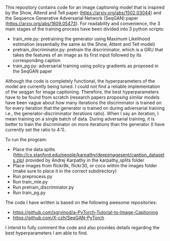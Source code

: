 This repository contains code for an image captioning model that is inspired by the Show, Attend and Tell paper (https://arxiv.org/abs/1502.03044) and the Sequence Generative Adversarial Network (SeqGAN) paper (https://arxiv.org/abs/1609.05473). For readability and convenience, the 3 main stages of the training process have been divided into 3 python scripts:
* train_mle.py: pretraining the generator using Maximum Likelihood estimation (essentially the same as the Show, Attent and Tell model)
* pretrain_discriminator.py: pretrain the discriminator, which is a GRU that takes the features of an image as its first input followed by its corresponding caption
* train_pg.py: adversarial training using policy gradients as proposed in the SeqGAN paper

Although the code is completely functional, the hyperparameters of the model are currently being tuned. I could not find a reliable implementation of the seqgan for image captioning. Therefore,  the best hyperparameters have to be found from scratch (research papers proposing similar models have been vague about how many iterations the discriminator is trained on for every iteration that the generator is trained on during adversarial training i.e., the generator-discriminator iterations ratio). When I say an iteration, I mean training on a single batch of data. During adversarial training, it is better to train the discriminator on more iterations than the generator (I have currently set the ratio to 4:1).

To run the program:
* Place the data splits (http://cs.stanford.edu/people/karpathy/deepimagesent/caption_datasets.zip) provided by Andrej Karpathy in the karpathy_splits folder
* Place images from flickr8k, flickr30, or coco within the images folder (make sure to place it in the correct subdirectory)
* Run preprocess.py
* Run train_mle.py
* Run pretrain_discriminator.py
* Run train_pg.py


The code I have written is based on the following awesome repositories:
* https://github.com/sgrvinod/a-PyTorch-Tutorial-to-Image-Captioning
* https://github.com/X-czh/SeqGAN-PyTorch

I intend to fully comment the code and also provides details regarding the best hyperparameters I am able to find.
